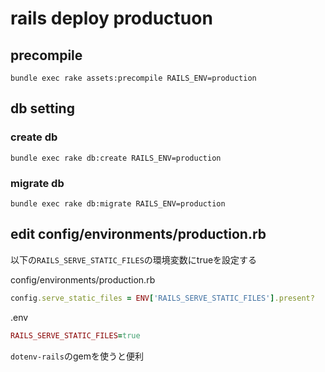 
# rails deploy productuon

## precompile

`bundle exec rake assets:precompile RAILS_ENV=production`

## db setting

### create db

`bundle exec rake db:create RAILS_ENV=production`

### migrate db

`bundle exec rake db:migrate RAILS_ENV=production`

## edit config/environments/production.rb

以下の`RAILS_SERVE_STATIC_FILES`の環境変数にtrueを設定する

config/environments/production.rb

```rb
config.serve_static_files = ENV['RAILS_SERVE_STATIC_FILES'].present?
```

.env
```rb
RAILS_SERVE_STATIC_FILES=true
```

`dotenv-rails`のgemを使うと便利
